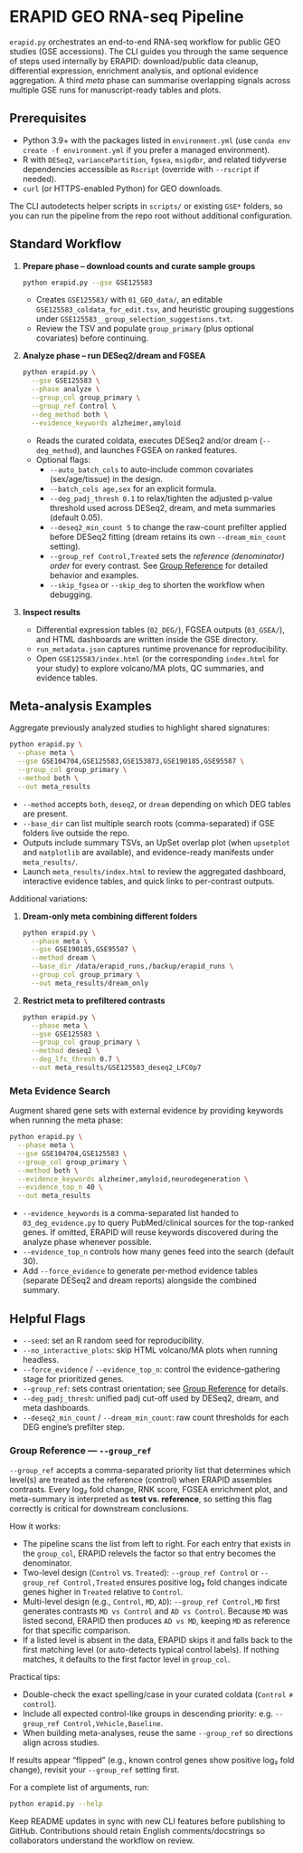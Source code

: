 # ERAPID GEO RNA-seq Pipeline

`erapid.py` orchestrates an end-to-end RNA-seq workflow for public GEO studies (GSE accessions). The CLI guides you through the same sequence of steps used internally by ERAPID: download/public data cleanup, differential expression, enrichment analysis, and optional evidence aggregation. A third *meta* phase can summarise overlapping signals across multiple GSE runs for manuscript-ready tables and plots.

## Prerequisites

- Python 3.9+ with the packages listed in `environment.yml` (use `conda env create -f environment.yml` if you prefer a managed environment).
- R with `DESeq2`, `variancePartition`, `fgsea`, `msigdbr`, and related tidyverse dependencies accessible as `Rscript` (override with `--rscript` if needed).
- `curl` (or HTTPS-enabled Python) for GEO downloads.

The CLI autodetects helper scripts in `scripts/` or existing `GSE*` folders, so you can run the pipeline from the repo root without additional configuration.

## Standard Workflow

1. **Prepare phase – download counts and curate sample groups**

   ```bash
   python erapid.py --gse GSE125583
   ```

   - Creates `GSE125583/` with `01_GEO_data/`, an editable `GSE125583_coldata_for_edit.tsv`, and heuristic grouping suggestions under `GSE125583__group_selection_suggestions.txt`.
   - Review the TSV and populate `group_primary` (plus optional covariates) before continuing.

2. **Analyze phase – run DESeq2/dream and FGSEA**

   ```bash
   python erapid.py \
     --gse GSE125583 \
     --phase analyze \
     --group_col group_primary \
     --group_ref Control \
     --deg_method both \
     --evidence_keywords alzheimer,amyloid
   ```

   - Reads the curated coldata, executes DESeq2 and/or dream (`--deg_method`), and launches FGSEA on ranked features.
   - Optional flags:
     - `--auto_batch_cols` to auto-include common covariates (sex/age/tissue) in the design.
     - `--batch_cols age,sex` for an explicit formula.
     - `--deg_padj_thresh 0.1` to relax/tighten the adjusted p-value threshold used across DESeq2, dream, and meta summaries (default 0.05).
     - `--deseq2_min_count 5` to change the raw-count prefilter applied before DESeq2 fitting (dream retains its own `--dream_min_count` setting).
     - `--group_ref Control,Treated` sets the *reference (denominator) order* for every contrast. See [Group Reference](#group-reference---group_ref) for detailed behavior and examples.
     - `--skip_fgsea` or `--skip_deg` to shorten the workflow when debugging.

3. **Inspect results**
   - Differential expression tables (`02_DEG/`), FGSEA outputs (`03_GSEA/`), and HTML dashboards are written inside the GSE directory.
   - `run_metadata.json` captures runtime provenance for reproducibility.
   - Open `GSE125583/index.html` (or the corresponding `index.html` for your study) to explore volcano/MA plots, QC summaries, and evidence tables.

## Meta-analysis Examples

Aggregate previously analyzed studies to highlight shared signatures:

```bash
python erapid.py \
  --phase meta \
  --gse GSE104704,GSE125583,GSE153873,GSE190185,GSE95587 \
  --group_col group_primary \
  --method both \
  --out meta_results
```

- `--method` accepts `both`, `deseq2`, or `dream` depending on which DEG tables are present.
- `--base_dir` can list multiple search roots (comma-separated) if GSE folders live outside the repo.
- Outputs include summary TSVs, an UpSet overlap plot (when `upsetplot` and `matplotlib` are available), and evidence-ready manifests under `meta_results/`.
- Launch `meta_results/index.html` to review the aggregated dashboard, interactive evidence tables, and quick links to per-contrast outputs.

Additional variations:

1. **Dream-only meta combining different folders**
   ```bash
   python erapid.py \
     --phase meta \
     --gse GSE190185,GSE95587 \
     --method dream \
     --base_dir /data/erapid_runs,/backup/erapid_runs \
     --group_col group_primary \
     --out meta_results/dream_only
   ```

2. **Restrict meta to prefiltered contrasts**
   ```bash
   python erapid.py \
     --phase meta \
     --gse GSE125583 \
     --group_col group_primary \
     --method deseq2 \
     --deg_lfc_thresh 0.7 \
     --out meta_results/GSE125583_deseq2_LFC0p7
   ```

### Meta Evidence Search

Augment shared gene sets with external evidence by providing keywords when running the meta phase:

```bash
python erapid.py \
  --phase meta \
  --gse GSE104704,GSE125583 \
  --group_col group_primary \
  --method both \
  --evidence_keywords alzheimer,amyloid,neurodegeneration \
  --evidence_top_n 40 \
  --out meta_results
```

- `--evidence_keywords` is a comma-separated list handed to `03_deg_evidence.py` to query PubMed/clinical sources for the top-ranked genes. If omitted, ERAPID will reuse keywords discovered during the analyze phase whenever possible.
- `--evidence_top_n` controls how many genes feed into the search (default 30).
- Add `--force_evidence` to generate per-method evidence tables (separate DESeq2 and dream reports) alongside the combined summary.

## Helpful Flags

- `--seed`: set an R random seed for reproducibility.
- `--no_interactive_plots`: skip HTML volcano/MA plots when running headless.
- `--force_evidence` / `--evidence_top_n`: control the evidence-gathering stage for prioritized genes.
- `--group_ref`: sets contrast orientation; see [Group Reference](#group-reference---group_ref) for details.
- `--deg_padj_thresh`: unified padj cut-off used by DESeq2, dream, and meta dashboards.
- `--deseq2_min_count` / `--dream_min_count`: raw count thresholds for each DEG engine’s prefilter step.

### Group Reference — `--group_ref`

`--group_ref` accepts a comma-separated priority list that determines which level(s) are treated as the reference (control) when ERAPID assembles contrasts. Every log₂ fold change, RNK score, FGSEA enrichment plot, and meta-summary is interpreted as **test vs. reference**, so setting this flag correctly is critical for downstream conclusions.

How it works:
- The pipeline scans the list from left to right. For each entry that exists in the `group_col`, ERAPID relevels the factor so that entry becomes the denominator.
- Two-level design (`Control` vs. `Treated`): `--group_ref Control` or `--group_ref Control,Treated` ensures positive log₂ fold changes indicate genes higher in `Treated` relative to `Control`.
- Multi-level design (e.g., `Control`, `MD`, `AD`): `--group_ref Control,MD` first generates contrasts `MD vs Control` and `AD vs Control`. Because `MD` was listed second, ERAPID then produces `AD vs MD`, keeping `MD` as reference for that specific comparison.
- If a listed level is absent in the data, ERAPID skips it and falls back to the first matching level (or auto-detects typical control labels). If nothing matches, it defaults to the first factor level in `group_col`.

Practical tips:
- Double-check the exact spelling/case in your curated coldata (`Control` ≠ `control`).
- Include all expected control-like groups in descending priority: e.g. `--group_ref Control,Vehicle,Baseline`.
- When building meta-analyses, reuse the same `--group_ref` so directions align across studies.

If results appear “flipped” (e.g., known control genes show positive log₂ fold change), revisit your `--group_ref` setting first.

For a complete list of arguments, run:

```bash
python erapid.py --help
```

Keep README updates in sync with new CLI features before publishing to GitHub. Contributions should retain English comments/docstrings so collaborators understand the workflow on review.
